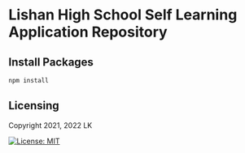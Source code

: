 # Lishan High School Self Learning Application Repository

## Install Packages

```sh
npm install
```

## Licensing

Copyright 2021, 2022 LK

[![License: MIT](https://img.shields.io/badge/License-MIT-yellow.svg)](https://opensource.org/licenses/MIT)  
